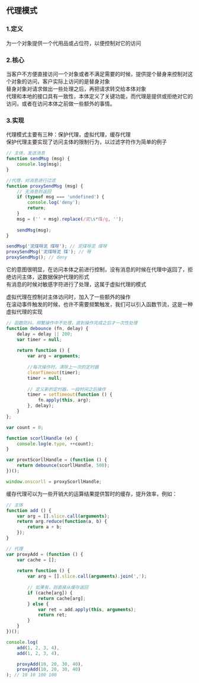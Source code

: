 ## 代理模式
### 1.定义
为一个对象提供一个代用品或占位符，以便控制对它的访问
### 2.核心
当客户不方便直接访问一个对象或者不满足需要的时候，提供提个替身来控制对这个对象的访问，客户实际上访问的是替身对象<br>
替身对象对请求做出一些处理之后，再把请求转交给本体对象<br>
代理和本地的接口具有一致性，本体定义了关键功能，而代理是提供或拒绝对它的访问，或者在访问本体之前做一些额外的事情。
### 3.实现
代理模式主要有三种：保护代理，虚拟代理，缓存代理<br>
保护代理主要实现了访问主体的限制行为，以过滤字符作为简单的例子
``` js
// 主体，发送消息
function sendMsg (msg) {
    console.log(msg);    
}

//代理，对消息进行过滤
function proxySendMsg (msg) {
    // 无消息则返回
    if (typeof msg === 'undefined') {
        console.log('deny');
        return;
    }
    msg = ('' + msg).replace(/泥\s*煤/g, '');
    
    sendMsg(msg);
} 

sendMsg('泥煤呀泥 煤呀'); // 泥煤呀泥 煤呀
proxySendMsg('泥煤呀泥 煤'); // 呀
proxySendMsg(); // deny
```
它的意图很明显，在访问本体之前进行控制，没有消息的时候在代理中返回了，拒绝访问主体，这数据保护代理的形式<br>
有消息的时候对敏感字符进行了处理，这属于虚拟代理的模式

虚拟代理在控制对主体访问时，加入了一些额外的操作<br>
在滚动事件触发的时候，也许不需要频繁触发，我们可以引入函数节流，这是一种虚拟代理的实现
``` js
// 函数防抖，频繁操作中不处理，直到操作完成之后才一次性处理
function debounce (fn, delay) {
    delay = delay || 200;
    var timer = null;
    
    return function () {
        var arg = arguments;
        
        //每次操作时，清除上一次的定时器
        clearTimeout(timer);
        timer = null;
        
        // 定义新的定时器，一段时间之后操作
        timer = setTimeout(function () {
            fn.apply(this, arg);
        }, delay);
    }
};

var count = 0;

function scorllHandle (e) {
    console.log(e.type, ++count);
}

var proxtScorllHandle = (function () {
    return debounce(scorllHandle, 500);
})();

window.onscorll = proxyScorllHandle;
```
缓存代理可以为一些开销大的运算结果提供暂时的缓存，提升效率，例如：
``` js
// 主体
function add () {
    var arg = [].slice.call(arguments);
    return arg.reduce(function(a, b) {
        return a + b;
    });
}

// 代理
var proxyAdd = (function () {
    var cache = [];
    
    return function () {
        var arg = [].slice.call(arguments).join(',');
        
        // 如果有，则直接从缓存返回
        if (cache[arg]) {
            return cache[arg];
        } else {
            var ret = add.apply(this, arguments);
            return ret;
        }
    }
})();

console.log(
    add(1, 2, 3, 4),
    add(1, 2, 3, 4),

    proxyAdd(10, 20, 30, 40),
    proxyAdd(10, 20, 30, 40)
); // 10 10 100 100
```